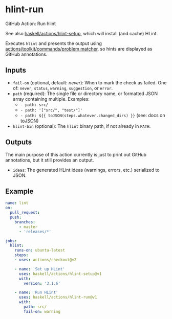 # hlint-run

GitHub Action: Run hlint

See also [haskell/actions/hlint-setup](https://github.com/haskell/actions/hlint-setup), which will install (and cache) HLint.

Executes `hlint` and presents the output using
[actions/toolkit/commands/problem matcher](https://github.com/actions/toolkit/blob/1cc56db0ff126f4d65aeb83798852e02a2c180c3/docs/commands.md#problem-matchers),
so hints are displayed as GitHub annotations.

## Inputs

* `fail-on` (optional, default: _never_): When to mark the check as failed.
  One of: `never`, `status`, `warning`, `suggestion`, or `error`.
* `path` (required): The single file or directory name, or formatted JSON array containing multiple.
  Examples:
  * `- path: src/`
  * `- path: '["src/", "test/"]'`
  * `- path: ${{ toJSON(steps.whatever.changed_dirs) }}` (see: docs on [toJSON](https://docs.github.com/en/actions/reference/context-and-expression-syntax-for-github-actions#tojson))
* `hlint-bin` (optional): The `hlint` binary path, if not already in `PATH`.

## Outputs

The main purpose of this action currently is just to print out GitHub annotations, but it still provides an output.

* `ideas`: The generated HLint ideas (warnings, errors, etc.) serialized to JSON.

## Example

```yaml
name: lint
on:
  pull_request:
  push:
    branches:
      - master
      - 'releases/*'

jobs:
  hlint:
    runs-on: ubuntu-latest
    steps:
    - uses: actions/checkout@v2

    - name: 'Set up HLint'
      uses: haskell/actions/hlint-setup@v1
      with:
        version: '3.1.6'

    - name: 'Run HLint'
      uses: haskell/actions/hlint-run@v1
      with:
        path: src/
        fail-on: warning
```
